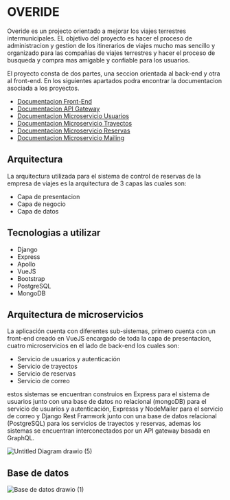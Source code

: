 # OVERIDE

Overide es un projecto orientado a mejorar los viajes terrestres intermunicipales. EL objetivo del proyecto es hacer el proceso de administracion y gestion de los itinerarios de viajes mucho mas sencillo y organizado para las compañias de viajes terrestres y hacer el proceso de busqueda y compra mas amigable y confiable para los usuarios.

El proyecto consta de dos partes, una seccion orientada al back-end y otra al front-end. En los siguientes apartados podra encontrar la documentacion asociada a los proyectos.
<ul>
  <li><a href="https://github.com/Juan-Motta/overide-backend-app/tree/main/Cliente">Documentacion Front-End</a></li>
  <li><a href="https://github.com/Juan-Motta/overide-backend-app/tree/main/Gateway%20API">Documentacion API Gateway</a></li>
  <li><a href="https://github.com/Juan-Motta/overide-backend-app/tree/main/Usuarios">Documentacion Microservicio Usuarios</a></li>
  <li><a href="https://github.com/Juan-Motta/overide-backend-app/tree/main/Trayectos">Documentacion Microservicio Trayectos</a></li>
  <li><a href="https://github.com/Juan-Motta/overide-backend-app/tree/main/Reservas">Documentacion Microservicio Reservas</a></li>
  <li><a href="https://github.com/Juan-Motta/overide-app/tree/main/Mail">Documentacion Microservicio Mailing</a></li>  
</ul>

## Arquitectura

La arquitectura utilizada para el sistema de control de reservas de la empresa de viajes es la arquitectura de 3 capas las cuales son:
<ul>
  <li>Capa de presentacion</li>
  <li>Capa de negocio</li>
  <li>Capa de datos</li>
</ul>

## Tecnologias a utilizar

<ul>
  <li>Django</li>
  <li>Express</li>
  <li>Apollo</li>
  <li>VueJS</li>
  <li>Bootstrap</li>
  <li>PostgreSQL</li>
  <li>MongoDB</li>
</ul>

## Arquitectura de microservicios

La aplicación cuenta con diferentes sub-sistemas, primero cuenta con un front-end creado en VueJS encargado de toda la capa de presentacion, cuatro microservicios en el lado de back-end los cuales son:
<ul>
  <li>Servicio de usuarios y autenticación</li>
  <li>Servicio de trayectos</li>
  <li>Servicio de reservas</li>
  <li>Servicio de correo</li>
</ul>
estos sistemas se encuentran construios en Express para el sistema de usuarios junto con una base de datos no relacional (mongoDB) para el servicio de usuarios y autenticación, Expresss y NodeMailer para el servicio de correo y Django Rest Framwork junto con una base de datos relacional (PostgreSQL) para los servicios de trayectos y reservas, ademas los sistemas se encuentran interconectados por un API gateway basada en GraphQL.

![Untitled Diagram drawio (5)](https://user-images.githubusercontent.com/78517969/140796471-df428234-502f-4e4b-839c-39cbc45341a8.png)


## Base de datos

![Base de datos drawio (1)](https://user-images.githubusercontent.com/78517969/140799006-00598580-07f0-42e0-90e3-700e802b1b4f.png)

